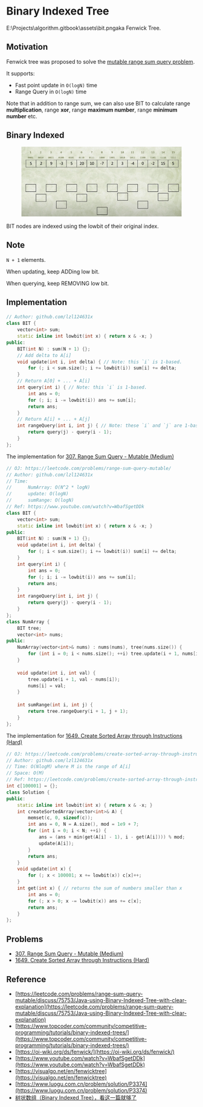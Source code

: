 # Binary Indexed Tree

E:\Projects\algorithm.gitbook\assets\bit.pngaka Fenwick Tree.

## Motivation

Fenwick tree was proposed to solve the [mutable range sum query problem](https://leetcode.com/problems/range-sum-query-mutable/).

It supports:

* Fast point update in `O(logN)` time
* Range Query in `O(logN)` time

Note that in addition to range sum, we can also use BIT to calculate range **multiplication**, range **xor**, range **maximum number**, range **minimum number** etc.

## Binary Indexed

<figure><img src="../.gitbook/assets/bit.png" alt=""><figcaption></figcaption></figure>

BIT nodes are indexed using the lowbit of their original index.

## Note

`N + 1` elements.

When updating, keep ADDing low bit.

When querying, keep REMOVING low bit.

## Implementation

```cpp
// Author: github.com/lzl124631x
class BIT {
    vector<int> sum;
    static inline int lowbit(int x) { return x & -x; }
public:
    BIT(int N) : sum(N + 1) {};
    // Add delta to A[i]
    void update(int i, int delta) { // Note: this `i` is 1-based.
        for (; i < sum.size(); i += lowbit(i)) sum[i] += delta;
    }
    // Return A[0] + ... + A[i]
    int query(int i) { // Note: this `i` is 1-based.
        int ans = 0;
        for (; i; i -= lowbit(i)) ans += sum[i];
        return ans;
    }
    // Return A[i] + ... + A[j]
    int rangeQuery(int i, int j) { // Note: these `i` and `j` are 1-based.
        return query(j) - query(i - 1);
    }
};
```

The implementation for [307. Range Sum Query - Mutable (Medium)](https://leetcode.com/problems/range-sum-query-mutable/)

```cpp
// OJ: https://leetcode.com/problems/range-sum-query-mutable/
// Author: github.com/lzl124631x
// Time: 
//      NumArray: O(N^2 * logN)
//      update: O(logN)
//      sumRange: O(logN)
// Ref: https://www.youtube.com/watch?v=WbafSgetDDk
class BIT {
    vector<int> sum;
    static inline int lowbit(int x) { return x & -x; }
public:
    BIT(int N) : sum(N + 1) {};
    void update(int i, int delta) {
        for (; i < sum.size(); i += lowbit(i)) sum[i] += delta;
    }
    int query(int i) {
        int ans = 0;
        for (; i; i -= lowbit(i)) ans += sum[i];
        return ans;
    }
    int rangeQuery(int i, int j) {
        return query(j) - query(i - 1);
    }
};
class NumArray {
    BIT tree;
    vector<int> nums;
public:
    NumArray(vector<int>& nums) : nums(nums), tree(nums.size()) {
        for (int i = 0; i < nums.size(); ++i) tree.update(i + 1, nums[i]);
    }

    void update(int i, int val) {
        tree.update(i + 1, val - nums[i]);
        nums[i] = val;
    }

    int sumRange(int i, int j) {
        return tree.rangeQuery(i + 1, j + 1);
    }
};
```

The implementation for [1649. Create Sorted Array through Instructions (Hard)](https://leetcode.com/problems/create-sorted-array-through-instructions/)

```cpp
// OJ: https://leetcode.com/problems/create-sorted-array-through-instructions/
// Author: github.com/lzl124631x
// Time: O(NlogM) where M is the range of A[i]
// Space: O(M)
// Ref: https://leetcode.com/problems/create-sorted-array-through-instructions/discuss/927531/JavaC%2B%2BPython-Binary-Indexed-Tree
int c[100001] = {};
class Solution {
public:
    static inline int lowbit(int x) { return x & -x; }
    int createSortedArray(vector<int>& A) {
        memset(c, 0, sizeof(c));
        int ans = 0, N = A.size(), mod = 1e9 + 7;
        for (int i = 0; i < N; ++i) {
            ans = (ans + min(get(A[i] - 1), i - get(A[i]))) % mod;
            update(A[i]);
        }
        return ans;
    }
    void update(int x) {
        for (; x < 100001; x += lowbit(x)) c[x]++;
    }
    int get(int x) { // returns the sum of numbers smaller than x
        int ans = 0;
        for (; x > 0; x -= lowbit(x)) ans += c[x];
        return ans;
    }
};
```

## Problems

* [307. Range Sum Query - Mutable (Medium)](https://leetcode.com/problems/range-sum-query-mutable/)
* [1649. Create Sorted Array through Instructions (Hard)](https://leetcode.com/problems/create-sorted-array-through-instructions/)

## Reference

* [https://leetcode.com/problems/range-sum-query-mutable/discuss/75753/Java-using-Binary-Indexed-Tree-with-clear-explanation](https://leetcode.com/problems/range-sum-query-mutable/discuss/75753/Java-using-Binary-Indexed-Tree-with-clear-explanation)
* [https://www.topcoder.com/community/competitive-programming/tutorials/binary-indexed-trees/](https://www.topcoder.com/community/competitive-programming/tutorials/binary-indexed-trees/)
* [https://oi-wiki.org/ds/fenwick/](https://oi-wiki.org/ds/fenwick/)
* [https://www.youtube.com/watch?v=WbafSgetDDk](https://www.youtube.com/watch?v=WbafSgetDDk)
* [https://visualgo.net/en/fenwicktree](https://visualgo.net/en/fenwicktree)
* [https://www.luogu.com.cn/problem/solution/P3374](https://www.luogu.com.cn/problem/solution/P3374)
* [树状数组（Binary Indexed Tree），看这一篇就够了](https://blog.csdn.net/Yaokai\_AssultMaster/article/details/79492190)
